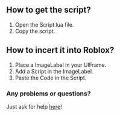 ## How to get the script?
1. Open the Script.lua file.
2. Copy the script.

## How to incert it into Roblox?
1. Place a ImageLabel in your UIFrame.
2. Add a Script in the ImageLabel.
3. Paste the Code in the Script.

### Any problems or questions?
Just ask for help [here](https://github.com/JoeyRainbowZ/Enum.Headshot/issues)!